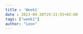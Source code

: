 ```yaml
---
title : 'Week1'
date : 2023-09-20T19:31:55+02:00
tags: ["week1"]
author: "Leon"
---
```














